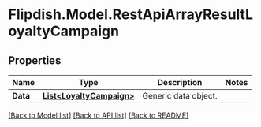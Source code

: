 # Flipdish.Model.RestApiArrayResultLoyaltyCampaign
## Properties

Name | Type | Description | Notes
------------ | ------------- | ------------- | -------------
**Data** | [**List&lt;LoyaltyCampaign&gt;**](LoyaltyCampaign.md) | Generic data object. | 

[[Back to Model list]](../README.md#documentation-for-models) [[Back to API list]](../README.md#documentation-for-api-endpoints) [[Back to README]](../README.md)

